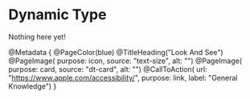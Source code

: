 # Dynamic Type

Nothing here yet!

@Metadata {
    @PageColor(blue)
    @TitleHeading("Look And See")
    @PageImage(
               purpose: icon, 
               source: "text-size", 
               alt: "")
    @PageImage(
               purpose: card, 
               source: "dt-card", 
               alt: "")
    @CallToAction(
                url: "https://www.apple.com/accessibility/",
                purpose: link, 
                label: "General Knowledge")
}
